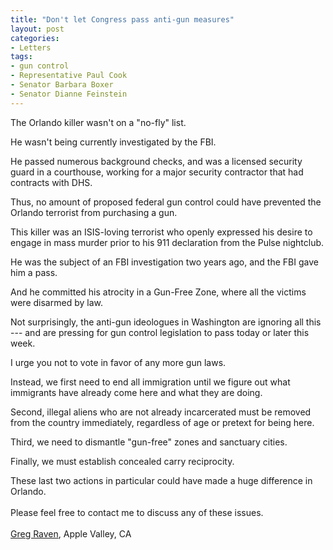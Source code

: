 ```yaml
---
title: "Don't let Congress pass anti-gun measures"
layout: post
categories:
- Letters
tags:
- gun control
- Representative Paul Cook
- Senator Barbara Boxer
- Senator Dianne Feinstein
---
```


The Orlando killer wasn't on a "no-fly" list.

He wasn't being currently investigated by the FBI.

He passed numerous background checks, and was a licensed security guard in a courthouse, working for a major security contractor that had contracts with DHS.

Thus, no amount of proposed federal gun control could have prevented the Orlando terrorist from purchasing a gun.

This killer was an ISIS-loving terrorist who openly expressed his desire to engage in mass murder prior to his 911 declaration from the Pulse nightclub.

He was the subject of an FBI investigation two years ago, and the FBI gave him a pass.

And he committed his atrocity in a Gun-Free Zone, where all the victims were disarmed by law.

Not surprisingly, the anti-gun ideologues in Washington are ignoring all this --- and are pressing for gun control legislation to pass today or later this week.

I urge you not to vote in favor of any more gun laws.

Instead, we first need to end all immigration until we figure out what immigrants have already come here and what they are doing.

Second, illegal aliens who are not already incarcerated must be removed from the country immediately, regardless of age or pretext for being here.

Third, we need to dismantle "gun-free" zones and sanctuary cities.

Finally, we must establish concealed carry reciprocity.

These last two actions in particular could have made a huge difference in Orlando.

<span style="line-height: 1.7;">Please feel free to contact me to discuss any of these issues.</span>

[Greg Raven](https://www.gregraven.org), Apple Valley, CA